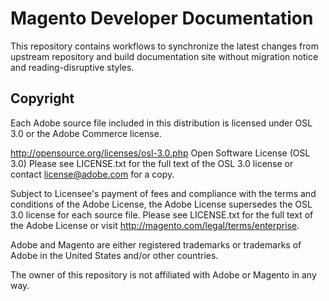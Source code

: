 # Magento Developer Documentation

This repository contains workflows to synchronize the latest changes from upstream repository
and build documentation site without migration notice and reading-disruptive styles.

## Copyright

Each Adobe source file included in this distribution is licensed under OSL 3.0 or the Adobe Commerce license.

http://opensource.org/licenses/osl-3.0.php  Open Software License (OSL 3.0)
Please see LICENSE.txt for the full text of the OSL 3.0 license or contact license@adobe.com for a copy.

Subject to Licensee's payment of fees and compliance with the terms and conditions of the Adobe License, the Adobe License supersedes the OSL 3.0 license for each source file.
Please see LICENSE.txt for the full text of the Adobe License or visit http://magento.com/legal/terms/enterprise.

Adobe and Magento are either registered trademarks or trademarks of Adobe in the United States and/or other countries.

The owner of this repository is not affiliated with Adobe or Magento in any way.
